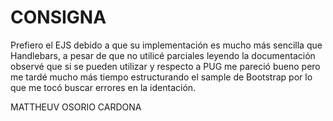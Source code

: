 # CONSIGNA

Prefiero el EJS debido a que su implementación es mucho más sencilla que Handlebars, a pesar de que no utilicé parciales leyendo la documentación observé que si se pueden utilizar y respecto a PUG me pareció bueno pero me
tardé mucho más tiempo estructurando el sample de Bootstrap por lo que me tocó buscar errores en la identación.

MATTHEUV OSORIO CARDONA